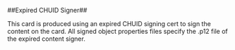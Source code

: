 ##Expired CHUID Signer##

This card is produced using an expired CHUID signing cert to sign the content on the card.  All signed object properties files specify the .p12 file of the expired content signer.